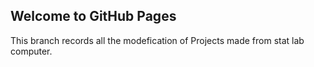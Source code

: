 ## Welcome to GitHub Pages

This branch records all the modefication of Projects made from stat lab computer. 

